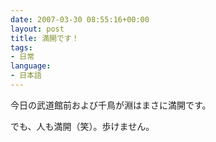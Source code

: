 ```yaml
---
date: 2007-03-30 08:55:16+00:00
layout: post
title: 満開です！
tags:
- 日常
language:
- 日本語
---
```


今日の武道館前および千鳥が淵はまさに満開です。

でも、人も満開（笑）。歩けません。
